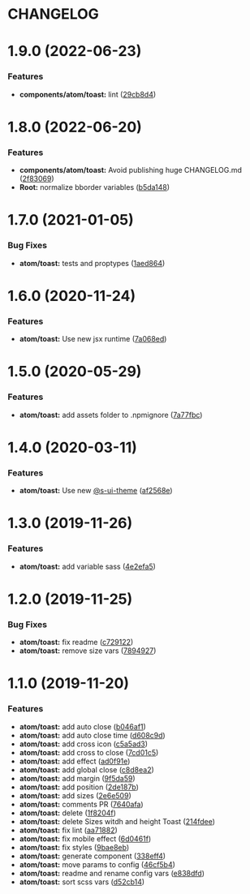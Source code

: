 # CHANGELOG

# 1.9.0 (2022-06-23)


### Features

* **components/atom/toast:** lint ([29cb8d4](https://github.com/SUI-Components/sui-components/commit/29cb8d4e1cce6794f9c7bd3cff495985f3ae3405))



# 1.8.0 (2022-06-20)


### Features

* **components/atom/toast:** Avoid publishing huge CHANGELOG.md ([2f83069](https://github.com/SUI-Components/sui-components/commit/2f83069c108a9455f4f8138afe308bb578f72a17))
* **Root:** normalize bborder variables ([b5da148](https://github.com/SUI-Components/sui-components/commit/b5da1482ca96b523f0c168c7040783ce78a7f14d))



# 1.7.0 (2021-01-05)


### Bug Fixes

* **atom/toast:** tests and proptypes ([1aed864](https://github.com/SUI-Components/sui-components/commit/1aed8640853131cd3f5a8a94d17cfd6e8eadd151))



# 1.6.0 (2020-11-24)


### Features

* **atom/toast:** Use new jsx runtime ([7a068ed](https://github.com/SUI-Components/sui-components/commit/7a068edf4b5b07893f4af60d853206ed7a7a8767))



# 1.5.0 (2020-05-29)


### Features

* **atom/toast:** add assets folder to .npmignore ([7a77fbc](https://github.com/SUI-Components/sui-components/commit/7a77fbcb2358ea9f74991efe723741e992c3be34))



# 1.4.0 (2020-03-11)


### Features

* **atom/toast:** Use new [@s-ui-theme](https://github.com/s-ui-theme) ([af2568e](https://github.com/SUI-Components/sui-components/commit/af2568e484894fa3c307496bfe2523e890b27d66))



# 1.3.0 (2019-11-26)


### Features

* **atom/toast:** add variable sass ([4e2efa5](https://github.com/SUI-Components/sui-components/commit/4e2efa5c5f4cc2bc23706aa640028286337630a7))



# 1.2.0 (2019-11-25)


### Bug Fixes

* **atom/toast:** fix readme ([c729122](https://github.com/SUI-Components/sui-components/commit/c729122cbf9d5c64ca864abe16828e1eedddfc2f))
* **atom/toast:** remove size vars ([7894927](https://github.com/SUI-Components/sui-components/commit/78949271875c8919e946dcea5dbccc481bbfb512))



# 1.1.0 (2019-11-20)


### Features

* **atom/toast:** add auto close ([b046af1](https://github.com/SUI-Components/sui-components/commit/b046af1c850520364484390b5b8b42595a51bd62))
* **atom/toast:** add auto close time ([d608c9d](https://github.com/SUI-Components/sui-components/commit/d608c9d238f7104ee380ca0dc75b8ef0ce783545))
* **atom/toast:** add cross icon ([c5a5ad3](https://github.com/SUI-Components/sui-components/commit/c5a5ad382a844aaf8693ba93c5c51643d8d97e8e))
* **atom/toast:** add cross to close ([7cd01c5](https://github.com/SUI-Components/sui-components/commit/7cd01c59f09a96ad361d639c113e9ac6c6b2aea9))
* **atom/toast:** add effect ([ad0f91e](https://github.com/SUI-Components/sui-components/commit/ad0f91e83b6bd2a75bc1b7ee781523725eacdcb2))
* **atom/toast:** add global close ([c8d8ea2](https://github.com/SUI-Components/sui-components/commit/c8d8ea2e8b42d8cb5cf9da57bb66cf655f79c658))
* **atom/toast:** add margin ([9f5da59](https://github.com/SUI-Components/sui-components/commit/9f5da595b14db2fa74488ac843c81d3427fe586b))
* **atom/toast:** add position ([2de187b](https://github.com/SUI-Components/sui-components/commit/2de187bfcd613a4f605ca7d1d47a5b47f880f088))
* **atom/toast:** add sizes ([2e6e509](https://github.com/SUI-Components/sui-components/commit/2e6e50907c3db45f2c79466030881224b41fbad8))
* **atom/toast:** comments PR ([7640afa](https://github.com/SUI-Components/sui-components/commit/7640afa9079f11dd703944e703dfb654c3f97fbf))
* **atom/toast:** delete ([1f8204f](https://github.com/SUI-Components/sui-components/commit/1f8204f9072cceeccf62bcec16fcec61db0cb64b))
* **atom/toast:** delete Sizes witdh and height Toast ([214fdee](https://github.com/SUI-Components/sui-components/commit/214fdee741db347512294f23534c46dc092af19a))
* **atom/toast:** fix lint ([aa71882](https://github.com/SUI-Components/sui-components/commit/aa718827ba51e0f3d597df698cdfc5f931703837))
* **atom/toast:** fix mobile effect ([6d0461f](https://github.com/SUI-Components/sui-components/commit/6d0461fc41ce6dc772cc2d6d0fddb3cb2a93d5da))
* **atom/toast:** fix styles ([9bae8eb](https://github.com/SUI-Components/sui-components/commit/9bae8eb791d899160af042dcf478fa665f385234))
* **atom/toast:** generate component ([338eff4](https://github.com/SUI-Components/sui-components/commit/338eff4927ea37496a19beabeb0adbf60dec7b9e))
* **atom/toast:** move params to config ([46cf5b4](https://github.com/SUI-Components/sui-components/commit/46cf5b42f4ea7cf54634cbff8ed94ab7a3f79a14))
* **atom/toast:** readme and rename config vars ([e838dfd](https://github.com/SUI-Components/sui-components/commit/e838dfd20ce90a0ba3ae3c5a3d85f80ce25b000d))
* **atom/toast:** sort scss vars ([d52cb14](https://github.com/SUI-Components/sui-components/commit/d52cb14caca2a07109fb0bc9b642cb423543ac31))



